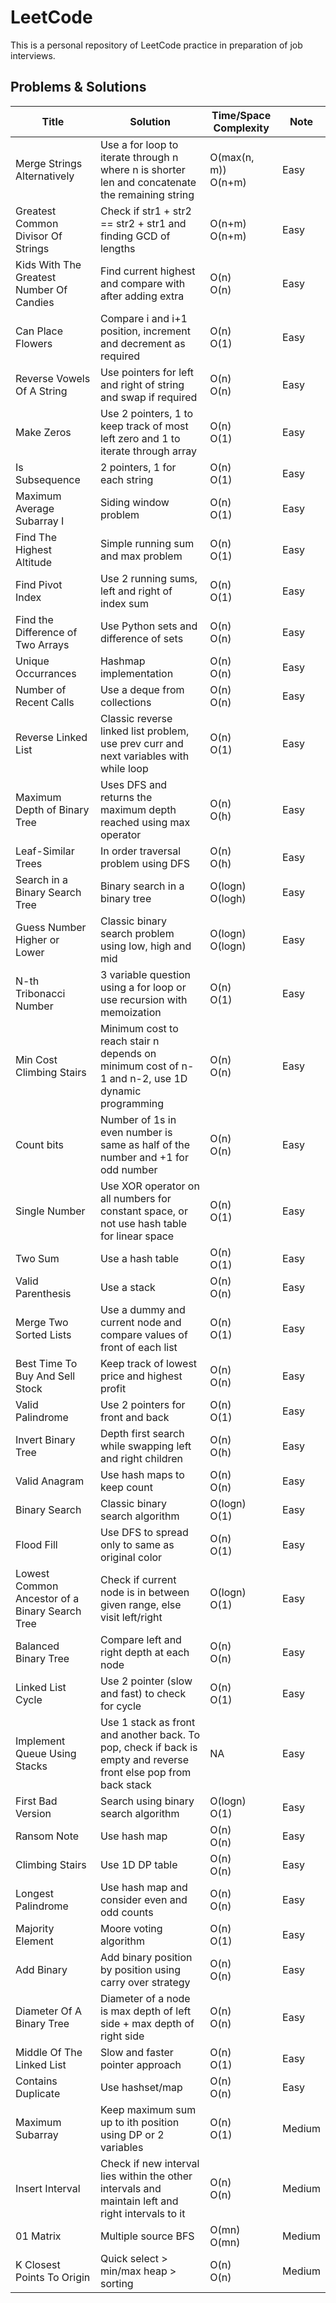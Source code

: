 # LeetCode
This is a personal repository of LeetCode practice in preparation of job interviews.

## Problems & Solutions
| Title | Solution | Time/Space Complexity | Note |
| ------ | ------ | ------ | ------ |
| Merge Strings Alternatively | Use a for loop to iterate through n where n is shorter len and concatenate the remaining string | O(max(n, m))<br/>O(n+m) | Easy |
| Greatest Common Divisor Of Strings | Check if str1 + str2 == str2 + str1 and finding GCD of lengths | O(n+m)<br/>O(n+m) | Easy |
| Kids With The Greatest Number Of Candies | Find current highest and compare with after adding extra | O(n)<br/>O(n) | Easy |
| Can Place Flowers | Compare i and i+1 position, increment and decrement as required | O(n)<br/>O(1) | Easy |
| Reverse Vowels Of A String | Use pointers for left and right of string and swap if required | O(n)<br/>O(n) | Easy |
| Make Zeros | Use 2 pointers, 1 to keep track of most left zero and 1 to iterate through array | O(n)<br/>O(1) | Easy |
| Is Subsequence | 2 pointers, 1 for each string | O(n)<br/>O(1) | Easy |
| Maximum Average Subarray I | Siding window problem | O(n)<br/>O(1) | Easy |
| Find The Highest Altitude | Simple running sum and max problem | O(n)<br/>O(1) | Easy |
| Find Pivot Index | Use 2 running sums, left and right of index sum | O(n)<br/>O(1) | Easy |
| Find the Difference of Two Arrays | Use Python sets and difference of sets | O(n)<br/>O(n) | Easy |
| Unique Occurrances | Hashmap implementation | O(n)<br/>O(n) | Easy |
| Number of Recent Calls | Use a deque from collections | O(n)<br/>O(n) | Easy |
| Reverse Linked List | Classic reverse linked list problem, use prev curr and next variables with while loop | O(n)<br/>O(1) | Easy |
| Maximum Depth of Binary Tree | Uses DFS and returns the maximum depth reached using max operator | O(n)<br/>O(h) | Easy |
| Leaf-Similar Trees | In order traversal problem using DFS | O(n)<br/>O(h) | Easy |
| Search in a Binary Search Tree | Binary search in a binary tree | O(logn)<br/>O(logh) | Easy |
| Guess Number Higher or Lower | Classic binary search problem using low, high and mid | O(logn)<br/>O(logn) | Easy |
| N-th Tribonacci Number | 3 variable question using a for loop or use recursion with memoization | O(n)<br/>O(1) | Easy |
| Min Cost Climbing Stairs | Minimum cost to reach stair n depends on minimum cost of n-1 and n-2, use 1D dynamic programming | O(n)<br/>O(n) | Easy |
| Count bits | Number of 1s in even number is same as half of the number and +1 for odd number | O(n)<br/>O(n) | Easy |
| Single Number | Use XOR operator on all numbers for constant space, or not use hash table for linear space | O(n)<br/>O(1) | Easy |
| Two Sum | Use a hash table | O(n)<br/>O(1) | Easy |
| Valid Parenthesis | Use a stack | O(n)<br/>O(n) | Easy |
| Merge Two Sorted Lists | Use a dummy and current node and compare values of front of each list | O(n)<br/>O(1) | Easy |
| Best Time To Buy And Sell Stock | Keep track of lowest price and highest profit | O(n)<br/>O(n) | Easy |
| Valid Palindrome | Use 2 pointers for front and back | O(n)<br/>O(1) | Easy |
| Invert Binary Tree | Depth first search while swapping left and right children | O(n)<br/>O(h) | Easy |
| Valid Anagram | Use hash maps to keep count | O(n)<br/>O(n) | Easy |
| Binary Search | Classic binary search algorithm | O(logn)<br/>O(1) | Easy |
| Flood Fill | Use DFS to spread only to same as original color | O(n)<br/>O(1) | Easy |
| Lowest Common Ancestor of a Binary Search Tree | Check if current node is in between given range, else visit left/right | O(logn)<br/>O(1) | Easy |
| Balanced Binary Tree | Compare left and right depth at each node | O(n)<br/>O(n) | Easy |
| Linked List Cycle | Use 2 pointer (slow and fast) to check for cycle | O(n)<br/>O(1) | Easy |
| Implement Queue Using Stacks | Use 1 stack as front and another back. To pop, check if back is empty and reverse front else pop from back stack | NA | Easy |
| First Bad Version | Search using binary search algorithm | O(logn)<br/>O(1) | Easy |
| Ransom Note | Use hash map | O(n)<br/>O(n) | Easy |
| Climbing Stairs | Use 1D DP table | O(n)<br/>O(n) | Easy |
| Longest Palindrome | Use hash map and consider even and odd counts | O(n)<br/>O(n) | Easy |
| Majority Element | Moore voting algorithm | O(n)<br/>O(1) | Easy |
| Add Binary | Add binary position by position using carry over strategy | O(n)<br/>O(n) | Easy |
| Diameter Of A Binary Tree | Diameter of a node is max depth of left side + max depth of right side | O(n)<br/>O(n) | Easy |
| Middle Of The Linked List | Slow and faster pointer approach | O(n)<br/>O(1) | Easy |
| Contains Duplicate | Use hashset/map | O(n)<br/>O(n) | Easy |
| Maximum Subarray | Keep maximum sum up to ith position using DP or 2 variables | O(n)<br/>O(1) | Medium |
| Insert Interval | Check if new interval lies within the other intervals and maintain left and right intervals to it | O(n)<br/>O(n) | Medium |
| 01 Matrix | Multiple source BFS | O(mn)<br/>O(mn) | Medium |
| K Closest Points To Origin | Quick select > min/max heap > sorting | O(n)<br/>O(n) | Medium |
